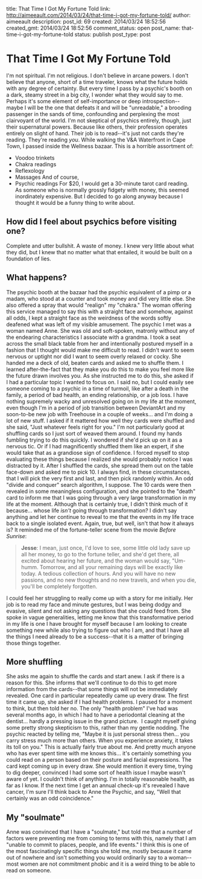 title: That Time I Got My Fortune Told
link: http://aimeeault.com/2014/03/24/that-time-i-got-my-fortune-told/
author: aimeeault
description: 
post_id: 69
created: 2014/03/24 18:52:56
created_gmt: 2014/03/24 18:52:56
comment_status: open
post_name: that-time-i-got-my-fortune-told
status: publish
post_type: post

# That Time I Got My Fortune Told

I'm not spiritual. I'm not religious. I don't believe in arcane powers. I don't believe that anyone, short of a time traveler, knows what the future holds with any degree of certainty. But every time I pass by a psychic's booth on a dark, steamy street in a big city, I wonder what they would say to me. Perhaps it's some element of self-importance or deep introspection--maybe I will be the one that defeats it and will be "unreadable," a brooding passenger in the sands of time, confounding and perplexing the most clairvoyant of the world. I'm not skeptical of psychics entirely, though, just their supernatural powers. Because like others, their profession operates entirely on slight of hand. Their job is to read--it's just not cards they're reading. They're reading _you_.  While walking the V&A Waterfront in Cape Town, I passed inside the Wellness bazaar. This is a horrible assortment of: 

  * Voodoo trinkets
  * Chakra readings
  * Reflexology
  * Massages
And of course, 
  * Psychic readings
For $20, I would get a 30-minute tarot card reading. As someone who is normally grossly fidgety with money, this seemed inordinately expensive. But I decided to go along anyway because I thought it would be a funny thing to write about. 

## How did I feel about psychics before visiting one?

Complete and utter bullshit. A waste of money. I knew very little about what they did, but I knew that no matter what that entailed, it would be built on a foundation of lies. 

## What happens?

The psychic booth at the bazaar had the psychic equivalent of a pimp or a madam, who stood at a counter and took money and did very little else. She also offered a spray that would "realign" my "chakra." The woman offering this service managed to say this with a straight face and somehow, against all odds, I kept a straight face as the weirdness of the words softly deafened what was left of my visible amusement. The psychic I met was a woman named Anne. She was old and soft-spoken, matronly without any of the endearing characteristics I associate with a grandma. I took a seat across the small black table from her and intentionally postured myself in a fashion that I thought would make me difficult to read. I didn't want to seem nervous or uptight nor did I want to seem overly relaxed or cocky. She handed me a deck of old, beaten cards and asked me to shuffle them. I learned after-the-fact that they make you do this to make you feel more like the future drawn involves you. As she instructed me to do this, she asked if I had a particular topic I wanted to focus on. I said no, but I could easily see someone coming to a psychic in a time of turmoil, like after a death in the family, a period of bad health, an ending relationship, or a job loss. I have nothing supremely wacky and unresolved going on in my life at the moment, even though I'm in a period of job transition between DeviantArt and my soon-to-be new job with Treehouse in a couple of weeks... and I'm doing a lot of new stuff. I asked if it mattered how well they cards were shuffled and she said, "Just whatever feels right for you." I'm not particularly good at shuffling cards so I just sort of weaved them around. I found my hands fumbling trying to do this quickly. I wondered if she'd pick up on it as a nervous tic. Or if I had magnificently shuffled them like an expert, if she would take that as a grandiose sign of confidence. I forced myself to stop evaluating these things because I realized she would probably notice I was distracted by it. After I shuffled the cards, she spread them out on the table face-down and asked me to pick 10. I always find, in these circumstances, that I will pick the very first and last, and then pick randomly within. An odd "divide and conquer" search algorithm, I suppose. The 10 cards were then revealed in some meaningless configuration, and she pointed to the "death" card to inform me that I was going through a very large transformation in my life at the moment. Although that is certainly true, I didn't think much of it because... whose life _isn't_ going through transformation? I didn't say anything and let her continue to reveal to me that the events in my life trace back to a single isolated event. Again, true, but well, isn't that how it always is? It reminded me of the fortune-teller scene from the movie _Before Sunrise_: 

> **Jesse**: I mean, just once, I'd love to see, some little old lady save up all her money, to go to the fortune teller, and she'd get there, all excited about hearing her future, and the woman would say, "Um-humm. Tomorrow, and all your remaining days will be exactly like today. A tedious collection of hours. And you will have no new passions, and no new thoughts and no new travels, and when you die, you'll be completely forgotten.

I could feel her struggling to really come up with a story for me initially. Her job is to read my face and minute gestures, but I was being dodgy and evasive, silent and not asking any questions that she could feed from. She spoke in vague generalities, letting me know that this transformative period in my life is one I have brought for myself because I am looking to create something new while also trying to figure out who I am, and that I have all the things I need already to be a success--that it is a matter of bringing those things together. 

## More shuffling

She asks me again to shuffle the cards and start anew. I ask if there is a reason for this. She informs that we'll continue to do this to get more information from the cards--that some things will not be immediately revealed. One card in particular repeatedly came up every draw. The first time it came up, she asked if I had health problems. I paused for a moment to think, but then told her no. The only "health problem" I've had was several months ago, in which I had to have a periodontal cleaning at the dentist... hardly a pressing issue in the grand picture.  I caught myself giving some pretty strong skepticism to this, rather than my gentle nodding. The psychic reacted by telling me, "Maybe it is just personal stress then... you carry stress much more than others. When you experience anxiety, it takes its toll on you." This is actually fairly true about me. And pretty much anyone who has ever spent time with me knows this... it's certainly something you could read on a person based on their posture and facial expressions. The card kept coming up in every draw. She would mention it every time, trying to dig deeper, convinced I had some sort of health issue I maybe wasn't aware of yet. I couldn't think of anything. I'm in totally reasonable health, as far as I know. If the next time I get an annual check-up it's revealed I have cancer, I'm sure I'll think back to Anne the Psychic, and say, "Well that certainly was an odd coincidence." 

## My "soulmate"

Anne was convinced that I have a "soulmate," but told me that a number of factors were preventing me from coming to terms with this, namely that I am "unable to commit to places, people, and life events." I think this is one of the most fascinatingly specific things she told me, mostly because it came out of nowhere and isn't something you would ordinarily say to a woman--most women are not commitment phobic and it is a weird thing to be able to read on someone.